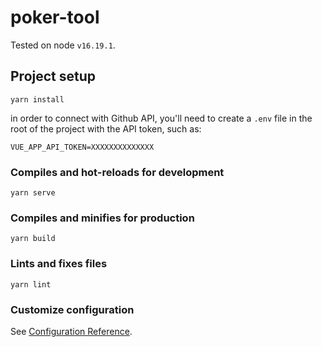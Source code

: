 # poker-tool

Tested on node `v16.19.1`.

## Project setup
```
yarn install
```

in order to connect with Github API, you'll need to create a `.env` file in the root of the project with the API token, such as:

```
VUE_APP_API_TOKEN=XXXXXXXXXXXXXX
```

### Compiles and hot-reloads for development
```
yarn serve
```

### Compiles and minifies for production
```
yarn build
```

### Lints and fixes files
```
yarn lint
```

### Customize configuration
See [Configuration Reference](https://cli.vuejs.org/config/).
